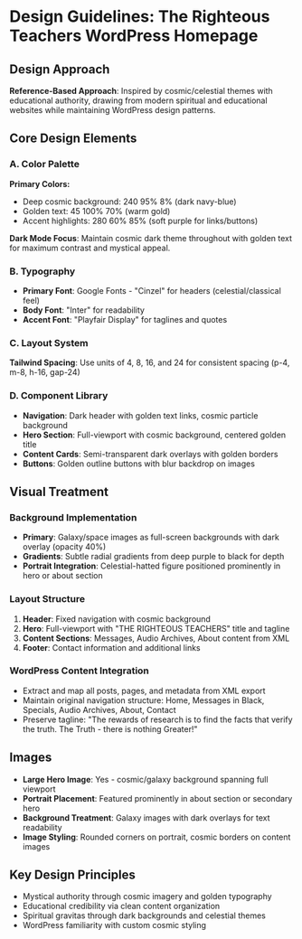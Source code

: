 # Design Guidelines: The Righteous Teachers WordPress Homepage

## Design Approach
**Reference-Based Approach**: Inspired by cosmic/celestial themes with educational authority, drawing from modern spiritual and educational websites while maintaining WordPress design patterns.

## Core Design Elements

### A. Color Palette
**Primary Colors:**
- Deep cosmic background: 240 95% 8% (dark navy-blue)
- Golden text: 45 100% 70% (warm gold)
- Accent highlights: 280 60% 85% (soft purple for links/buttons)

**Dark Mode Focus**: Maintain cosmic dark theme throughout with golden text for maximum contrast and mystical appeal.

### B. Typography
- **Primary Font**: Google Fonts - "Cinzel" for headers (celestial/classical feel)
- **Body Font**: "Inter" for readability
- **Accent Font**: "Playfair Display" for taglines and quotes

### C. Layout System
**Tailwind Spacing**: Use units of 4, 8, 16, and 24 for consistent spacing (p-4, m-8, h-16, gap-24)

### D. Component Library
- **Navigation**: Dark header with golden text links, cosmic particle background
- **Hero Section**: Full-viewport with cosmic background, centered golden title
- **Content Cards**: Semi-transparent dark overlays with golden borders
- **Buttons**: Golden outline buttons with blur backdrop on images

## Visual Treatment

### Background Implementation
- **Primary**: Galaxy/space images as full-screen backgrounds with dark overlay (opacity 40%)
- **Gradients**: Subtle radial gradients from deep purple to black for depth
- **Portrait Integration**: Celestial-hatted figure positioned prominently in hero or about section

### Layout Structure
1. **Header**: Fixed navigation with cosmic background
2. **Hero**: Full-viewport with "THE RIGHTEOUS TEACHERS" title and tagline
3. **Content Sections**: Messages, Audio Archives, About content from XML
4. **Footer**: Contact information and additional links

### WordPress Content Integration
- Extract and map all posts, pages, and metadata from XML export
- Maintain original navigation structure: Home, Messages in Black, Specials, Audio Archives, About, Contact
- Preserve tagline: "The rewards of research is to find the facts that verify the truth. The Truth - there is nothing Greater!"

## Images
- **Large Hero Image**: Yes - cosmic/galaxy background spanning full viewport
- **Portrait Placement**: Featured prominently in about section or secondary hero
- **Background Treatment**: Galaxy images with dark overlays for text readability
- **Image Styling**: Rounded corners on portrait, cosmic borders on content images

## Key Design Principles
- Mystical authority through cosmic imagery and golden typography
- Educational credibility via clean content organization
- Spiritual gravitas through dark backgrounds and celestial themes
- WordPress familiarity with custom cosmic styling